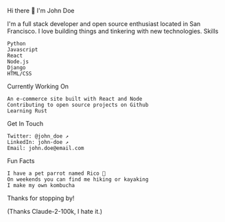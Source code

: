 Hi there 👋
I'm John Doe

I'm a full stack developer and open source enthusiast located in San Francisco. I love building things and tinkering with new technologies.
Skills

    Python
    Javascript
    React
    Node.js
    Django
    HTML/CSS

Currently Working On

    An e-commerce site built with React and Node
    Contributing to open source projects on Github
    Learning Rust

Get In Touch

    Twitter: @john_doe ↗
    LinkedIn: john-doe ↗
    Email: john.doe@email.com

Fun Facts

    I have a pet parrot named Rico 🦜
    On weekends you can find me hiking or kayaking
    I make my own kombucha

Thanks for stopping by!

(Thanks Claude-2-100k, I hate it.)
